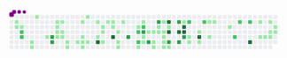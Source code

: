 <svg viewBox="-16 -32 880 192" width="880" height="192" xmlns="http://www.w3.org/2000/svg"><style>@keyframes c0{.67%{fill:var(--c1)}.69%,to{fill:var(--ce)}}@keyframes c1{.89%{fill:var(--c1)}.91%,to{fill:var(--ce)}}@keyframes c2{1.12%{fill:var(--c1)}1.14%,to{fill:var(--ce)}}@keyframes c3{69.97%{fill:var(--c2)}69.99%,to{fill:var(--ce)}}@keyframes c4{70.19%{fill:var(--c2)}70.21%,to{fill:var(--ce)}}@keyframes c5{45.14%{fill:var(--c1)}45.16%,to{fill:var(--ce)}}@keyframes c6{45.36%{fill:var(--c1)}45.38%,to{fill:var(--ce)}}@keyframes c7{2.25%{fill:var(--c1)}2.27%,to{fill:var(--ce)}}@keyframes c8{44.23%{fill:var(--c1)}44.25%,to{fill:var(--ce)}}@keyframes c9{71.55%{fill:var(--c3)}71.57%,to{fill:var(--ce)}}@keyframes ca{71.77%{fill:var(--c3)}71.79%,to{fill:var(--ce)}}@keyframes cb{3.38%{fill:var(--c1)}3.4%,to{fill:var(--ce)}}@keyframes cc{4.05%{fill:var(--c1)}4.07%,to{fill:var(--ce)}}@keyframes cd{4.28%{fill:var(--c1)}4.3%,to{fill:var(--ce)}}@keyframes ce{4.96%{fill:var(--c1)}4.98%,to{fill:var(--ce)}}@keyframes cf{3.6%{fill:var(--c1)}3.62%,to{fill:var(--ce)}}@keyframes cg{4.5%{fill:var(--c1)}4.52%,to{fill:var(--ce)}}@keyframes ch{4.73%{fill:var(--c1)}4.75%,to{fill:var(--ce)}}@keyframes ci{5.63%{fill:var(--c1)}5.65%,to{fill:var(--ce)}}@keyframes cj{5.86%{fill:var(--c1)}5.88%,to{fill:var(--ce)}}@keyframes ck{7.89%{fill:var(--c1)}7.91%,to{fill:var(--ce)}}@keyframes cl{12.18%{fill:var(--c1)}12.2%,to{fill:var(--ce)}}@keyframes cm{7.44%{fill:var(--c1)}7.46%,to{fill:var(--ce)}}@keyframes cn{6.76%{fill:var(--c1)}6.78%,to{fill:var(--ce)}}@keyframes co{6.54%{fill:var(--c1)}6.56%,to{fill:var(--ce)}}@keyframes cp{11.73%{fill:var(--c1)}11.75%,to{fill:var(--ce)}}@keyframes cq{6.99%{fill:var(--c1)}7.01%,to{fill:var(--ce)}}@keyframes cr{11.05%{fill:var(--c1)}11.07%,to{fill:var(--ce)}}@keyframes cs{9.02%{fill:var(--c1)}9.04%,to{fill:var(--ce)}}@keyframes ct{94.57%{fill:var(--c4)}94.59%,to{fill:var(--ce)}}@keyframes cu{9.7%{fill:var(--c1)}9.72%,to{fill:var(--ce)}}@keyframes cv{9.47%{fill:var(--c1)}9.49%,to{fill:var(--ce)}}@keyframes cw{41.07%{fill:var(--c1)}41.09%,to{fill:var(--ce)}}@keyframes cx{10.6%{fill:var(--c1)}10.62%,to{fill:var(--ce)}}@keyframes cy{10.37%{fill:var(--c1)}10.39%,to{fill:var(--ce)}}@keyframes cz{10.15%{fill:var(--c1)}10.17%,to{fill:var(--ce)}}@keyframes c10{93.67%{fill:var(--c4)}93.69%,to{fill:var(--ce)}}@keyframes c11{14.66%{fill:var(--c1)}14.68%,to{fill:var(--ce)}}@keyframes c12{15.11%{fill:var(--c1)}15.13%,to{fill:var(--ce)}}@keyframes c13{15.34%{fill:var(--c1)}15.36%,to{fill:var(--ce)}}@keyframes c14{13.99%{fill:var(--c1)}14.01%,to{fill:var(--ce)}}@keyframes c15{75.84%{fill:var(--c3)}75.86%,to{fill:var(--ce)}}@keyframes c16{38.82%{fill:var(--c1)}38.84%,to{fill:var(--ce)}}@keyframes c17{63.42%{fill:var(--c2)}63.44%,to{fill:var(--ce)}}@keyframes c18{62.97%{fill:var(--c2)}62.99%,to{fill:var(--ce)}}@keyframes c19{16.24%{fill:var(--c1)}16.26%,to{fill:var(--ce)}}@keyframes c1a{38.36%{fill:var(--c1)}38.38%,to{fill:var(--ce)}}@keyframes c1b{63.87%{fill:var(--c2)}63.89%,to{fill:var(--ce)}}@keyframes c1c{76.74%{fill:var(--c3)}76.76%,to{fill:var(--ce)}}@keyframes c1d{16.92%{fill:var(--c1)}16.94%,to{fill:var(--ce)}}@keyframes c1e{16.69%{fill:var(--c1)}16.71%,to{fill:var(--ce)}}@keyframes c1f{17.37%{fill:var(--c1)}17.39%,to{fill:var(--ce)}}@keyframes c1g{77.42%{fill:var(--c3)}77.44%,to{fill:var(--ce)}}@keyframes c1h{17.6%{fill:var(--c1)}17.62%,to{fill:var(--ce)}}@keyframes c1i{35.66%{fill:var(--c1)}35.68%,to{fill:var(--ce)}}@keyframes c1j{35.43%{fill:var(--c1)}35.45%,to{fill:var(--ce)}}@keyframes c1k{81.93%{fill:var(--c3)}81.95%,to{fill:var(--ce)}}@keyframes c1l{36.56%{fill:var(--c1)}36.58%,to{fill:var(--ce)}}@keyframes c1m{17.82%{fill:var(--c1)}17.84%,to{fill:var(--ce)}}@keyframes c1n{37.01%{fill:var(--c1)}37.03%,to{fill:var(--ce)}}@keyframes c1o{18.05%{fill:var(--c1)}18.07%,to{fill:var(--ce)}}@keyframes c1p{19.63%{fill:var(--c1)}19.65%,to{fill:var(--ce)}}@keyframes c1q{19.85%{fill:var(--c1)}19.87%,to{fill:var(--ce)}}@keyframes c1r{20.08%{fill:var(--c1)}20.1%,to{fill:var(--ce)}}@keyframes c1s{82.38%{fill:var(--c4)}82.4%,to{fill:var(--ce)}}@keyframes c1t{18.5%{fill:var(--c1)}18.52%,to{fill:var(--ce)}}@keyframes c1u{82.83%{fill:var(--c4)}82.85%,to{fill:var(--ce)}}@keyframes c1v{78.32%{fill:var(--c3)}78.34%,to{fill:var(--ce)}}@keyframes c1w{20.31%{fill:var(--c1)}20.33%,to{fill:var(--ce)}}@keyframes c1x{80.58%{fill:var(--c3)}80.6%,to{fill:var(--ce)}}@keyframes c1y{83.29%{fill:var(--c4)}83.31%,to{fill:var(--ce)}}@keyframes c1z{78.77%{fill:var(--c3)}78.79%,to{fill:var(--ce)}}@keyframes c20{53.71%{fill:var(--c1)}53.73%,to{fill:var(--ce)}}@keyframes c21{83.74%{fill:var(--c4)}83.76%,to{fill:var(--ce)}}@keyframes c22{83.51%{fill:var(--c4)}83.53%,to{fill:var(--ce)}}@keyframes c23{79.22%{fill:var(--c3)}79.24%,to{fill:var(--ce)}}@keyframes c24{53.94%{fill:var(--c2)}53.96%,to{fill:var(--ce)}}@keyframes c25{21.66%{fill:var(--c1)}21.68%,to{fill:var(--ce)}}@keyframes c26{21.43%{fill:var(--c1)}21.45%,to{fill:var(--ce)}}@keyframes c27{22.34%{fill:var(--c1)}22.36%,to{fill:var(--ce)}}@keyframes c28{84.87%{fill:var(--c4)}84.89%,to{fill:var(--ce)}}@keyframes c29{23.69%{fill:var(--c1)}23.71%,to{fill:var(--ce)}}@keyframes c2a{54.62%{fill:var(--c2)}54.64%,to{fill:var(--ce)}}@keyframes c2b{25.5%{fill:var(--c1)}25.52%,to{fill:var(--ce)}}@keyframes c2c{23.01%{fill:var(--c1)}23.03%,to{fill:var(--ce)}}@keyframes c2d{25.72%{fill:var(--c1)}25.74%,to{fill:var(--ce)}}@keyframes c2e{26.63%{fill:var(--c1)}26.65%,to{fill:var(--ce)}}@keyframes c2f{58%{fill:var(--c2)}58.02%,to{fill:var(--ce)}}@keyframes c2g{56.2%{fill:var(--c2)}56.22%,to{fill:var(--ce)}}@keyframes c2h{56.65%{fill:var(--c2)}56.67%,to{fill:var(--ce)}}@keyframes c2i{87.35%{fill:var(--c4)}87.37%,to{fill:var(--ce)}}@keyframes c2j{28.21%{fill:var(--c1)}28.23%,to{fill:var(--ce)}}@keyframes c2k{30.24%{fill:var(--c1)}30.26%,to{fill:var(--ce)}}@keyframes c2l{30.01%{fill:var(--c1)}30.03%,to{fill:var(--ce)}}@keyframes c2m{28.66%{fill:var(--c1)}28.68%,to{fill:var(--ce)}}@keyframes c2n{29.56%{fill:var(--c1)}29.58%,to{fill:var(--ce)}}@keyframes c2o{29.79%{fill:var(--c1)}29.81%,to{fill:var(--ce)}}@keyframes c2p{29.11%{fill:var(--c1)}29.13%,to{fill:var(--ce)}}@keyframes c2q{29.34%{fill:var(--c1)}29.36%,to{fill:var(--ce)}}@keyframes u0{.67%{transform:scale(0,1)}.69%,.89%{transform:scale(.01,1)}.91%,1.12%{transform:scale(.03,1)}1.14%,2.25%{transform:scale(.04,1)}2.27%,3.38%{transform:scale(.06,1)}3.4%,3.6%{transform:scale(.07,1)}3.62%,4.05%{transform:scale(.09,1)}4.07%,4.28%{transform:scale(.1,1)}4.3%,4.5%{transform:scale(.11,1)}4.52%,4.73%{transform:scale(.13,1)}4.75%,4.96%{transform:scale(.14,1)}4.98%,5.63%{transform:scale(.16,1)}5.65%,5.86%{transform:scale(.17,1)}5.88%,6.54%{transform:scale(.19,1)}6.56%,6.76%{transform:scale(.2,1)}6.78%,6.99%{transform:scale(.21,1)}7.01%,7.44%{transform:scale(.23,1)}7.46%,7.89%{transform:scale(.24,1)}7.91%,9.02%{transform:scale(.26,1)}9.04%,9.47%{transform:scale(.27,1)}9.49%,9.7%{transform:scale(.29,1)}10.15%,9.72%{transform:scale(.3,1)}10.17%,10.37%{transform:scale(.31,1)}10.39%,10.6%{transform:scale(.33,1)}10.62%,11.05%{transform:scale(.34,1)}11.07%,11.73%{transform:scale(.36,1)}11.75%,12.18%{transform:scale(.37,1)}12.2%,13.99%{transform:scale(.39,1)}14.01%,14.66%{transform:scale(.4,1)}14.68%,15.11%{transform:scale(.41,1)}15.13%,15.34%{transform:scale(.43,1)}15.36%,16.24%{transform:scale(.44,1)}16.26%,16.69%{transform:scale(.46,1)}16.71%,16.92%{transform:scale(.47,1)}16.94%,17.37%{transform:scale(.49,1)}17.39%,17.6%{transform:scale(.5,1)}17.62%,17.82%{transform:scale(.51,1)}17.84%,18.05%{transform:scale(.53,1)}18.07%,18.5%{transform:scale(.54,1)}18.52%,19.63%{transform:scale(.56,1)}19.65%,19.85%{transform:scale(.57,1)}19.87%,20.08%{transform:scale(.59,1)}20.1%,20.31%{transform:scale(.6,1)}20.33%,21.43%{transform:scale(.61,1)}21.45%,21.66%{transform:scale(.63,1)}21.68%,22.34%{transform:scale(.64,1)}22.36%,23.01%{transform:scale(.66,1)}23.03%,23.69%{transform:scale(.67,1)}23.71%,25.5%{transform:scale(.69,1)}25.52%,25.72%{transform:scale(.7,1)}25.74%,26.63%{transform:scale(.71,1)}26.65%,28.21%{transform:scale(.73,1)}28.23%,28.66%{transform:scale(.74,1)}28.68%,29.11%{transform:scale(.76,1)}29.13%,29.34%{transform:scale(.77,1)}29.36%,29.56%{transform:scale(.79,1)}29.58%,29.79%{transform:scale(.8,1)}29.81%,30.01%{transform:scale(.81,1)}30.03%,30.24%{transform:scale(.83,1)}30.26%,35.43%{transform:scale(.84,1)}35.45%,35.66%{transform:scale(.86,1)}35.68%,36.56%{transform:scale(.87,1)}36.58%,37.01%{transform:scale(.89,1)}37.03%,38.36%{transform:scale(.9,1)}38.38%,38.82%{transform:scale(.91,1)}38.84%,41.07%{transform:scale(.93,1)}41.09%,44.23%{transform:scale(.94,1)}44.25%,45.14%{transform:scale(.96,1)}45.16%,45.36%{transform:scale(.97,1)}45.38%,53.71%{transform:scale(.99,1)}53.73%,to{transform:scale(1,1)}}@keyframes u1{53.94%{transform:scale(0,1)}53.96%,54.62%{transform:scale(.1,1)}54.64%,56.2%{transform:scale(.2,1)}56.22%,56.65%{transform:scale(.3,1)}56.67%,58%{transform:scale(.4,1)}58.02%,62.97%{transform:scale(.5,1)}62.99%,63.42%{transform:scale(.6,1)}63.44%,63.87%{transform:scale(.7,1)}63.89%,69.97%{transform:scale(.8,1)}69.99%,70.19%{transform:scale(.9,1)}70.21%,to{transform:scale(1,1)}}@keyframes u2{71.55%{transform:scale(0,1)}71.57%,71.77%{transform:scale(.1,1)}71.79%,75.84%{transform:scale(.2,1)}75.86%,76.74%{transform:scale(.3,1)}76.76%,77.42%{transform:scale(.4,1)}77.44%,78.32%{transform:scale(.5,1)}78.34%,78.77%{transform:scale(.6,1)}78.79%,79.22%{transform:scale(.7,1)}79.24%,80.58%{transform:scale(.8,1)}80.6%,81.93%{transform:scale(.9,1)}81.95%,to{transform:scale(1,1)}}@keyframes u3{82.38%{transform:scale(0,1)}82.4%,82.83%{transform:scale(.11,1)}82.85%,83.29%{transform:scale(.22,1)}83.31%,83.51%{transform:scale(.33,1)}83.53%,83.74%{transform:scale(.44,1)}83.76%,84.87%{transform:scale(.56,1)}84.89%,87.35%{transform:scale(.67,1)}87.37%,93.67%{transform:scale(.78,1)}93.69%,94.57%{transform:scale(.89,1)}94.59%,to{transform:scale(1,1)}}@keyframes s0{0%,99.77%{transform:translate(0,-16px)}.23%{transform:translate(0,0)}.45%{transform:translate(16px,0)}.9%{transform:translate(16px,32px)}1.81%{transform:translate(80px,32px)}2.26%{transform:translate(80px,0)}3.16%,97.52%{transform:translate(144px,0)}3.39%{transform:translate(144px,16px)}3.61%{transform:translate(160px,16px)}3.84%{transform:translate(160px,32px)}4.06%{transform:translate(144px,32px)}4.29%,96.84%{transform:translate(144px,48px)}4.51%{transform:translate(160px,48px)}4.74%{transform:translate(160px,64px)}4.97%{transform:translate(144px,64px)}5.19%{transform:translate(144px,80px)}5.64%{transform:translate(176px,80px)}5.87%{transform:translate(176px,96px)}6.55%{transform:translate(224px,96px)}6.77%{transform:translate(224px,80px)}7%{transform:translate(240px,80px)}7.22%{transform:translate(240px,64px)}7.67%,95.71%{transform:translate(208px,64px)}7.9%,95.49%{transform:translate(208px,80px)}73.59%,8.58%{transform:translate(256px,80px)}73.81%,8.8%{transform:translate(256px,64px)}9.26%{transform:translate(288px,64px)}40.41%,9.71%{transform:translate(288px,32px)}10.16%{transform:translate(320px,32px)}10.38%{transform:translate(320px,16px)}11.06%{transform:translate(272px,16px)}11.29%{transform:translate(272px,0)}11.96%{transform:translate(224px,0)}12.19%{transform:translate(224px,16px)}14%{transform:translate(352px,16px)}14.22%{transform:translate(352px,32px)}14.45%{transform:translate(336px,32px)}15.35%{transform:translate(336px,96px)}16.48%,62.53%{transform:translate(416px,96px)}16.93%,76.52%{transform:translate(416px,64px)}17.16%{transform:translate(432px,64px)}17.38%,76.98%{transform:translate(432px,48px)}18.06%{transform:translate(480px,48px)}18.28%,36.79%{transform:translate(480px,32px)}18.74%{transform:translate(512px,32px)}19.19%{transform:translate(512px,64px)}19.64%{transform:translate(480px,64px)}20.09%{transform:translate(480px,96px)}21.22%{transform:translate(560px,96px)}21.67%,79.46%{transform:translate(560px,64px)}21.9%{transform:translate(576px,64px)}22.12%,24.38%{transform:translate(576px,48px)}22.8%,25.06%{transform:translate(624px,48px)}23.02%{transform:translate(624px,64px)}23.25%,59.37%{transform:translate(608px,64px)}23.48%,59.59%{transform:translate(608px,80px)}23.93%{transform:translate(576px,80px)}25.51%{transform:translate(624px,16px)}26.41%{transform:translate(688px,16px)}26.64%{transform:translate(688px,32px)}27.99%{transform:translate(784px,32px)}28.22%{transform:translate(784px,16px)}28.89%{transform:translate(832px,16px)}29.35%{transform:translate(832px,48px)}29.57%{transform:translate(816px,48px)}29.8%{transform:translate(816px,64px)}31.15%{transform:translate(720px,64px)}31.38%{transform:translate(720px,80px)}33.86%,60.5%,79.01%{transform:translate(544px,80px)}34.09%,60.72%{transform:translate(544px,96px)}35.44%{transform:translate(448px,96px)}35.67%{transform:translate(448px,80px)}35.89%{transform:translate(464px,80px)}36.57%{transform:translate(464px,32px)}37.25%{transform:translate(480px,0)}38.15%{transform:translate(416px,0)}38.37%,64.11%{transform:translate(416px,16px)}38.6%{transform:translate(400px,16px)}38.83%,63.66%{transform:translate(400px,32px)}41.31%{transform:translate(288px,96px)}43.79%{transform:translate(112px,96px)}44.24%{transform:translate(112px,64px)}44.92%{transform:translate(64px,64px)}45.37%{transform:translate(64px,96px)}45.6%{transform:translate(80px,96px)}46.73%{transform:translate(80px,16px)}51.69%{transform:translate(432px,16px)}51.92%{transform:translate(432px,0)}53.5%{transform:translate(544px,0)}53.72%{transform:translate(544px,16px)}56.66%{transform:translate(752px,16px)}56.88%{transform:translate(752px,32px)}57.56%{transform:translate(704px,32px)}58.01%{transform:translate(704px,64px)}62.75%{transform:translate(416px,80px)}62.98%{transform:translate(400px,80px)}63.88%{transform:translate(416px,32px)}69.53%{transform:translate(32px,16px)}70.2%{transform:translate(32px,64px)}71.56%{transform:translate(128px,64px)}71.78%{transform:translate(128px,80px)}74.49%{transform:translate(304px,64px)}74.72%{transform:translate(304px,48px)}75.62%{transform:translate(368px,48px)}75.85%{transform:translate(368px,64px)}76.75%{transform:translate(416px,48px)}77.43%{transform:translate(432px,80px)}79.23%{transform:translate(544px,64px)}80.14%{transform:translate(560px,16px)}80.59%{transform:translate(528px,16px)}80.81%{transform:translate(528px,0)}81.72%{transform:translate(464px,0)}81.94%{transform:translate(464px,16px)}82.39%{transform:translate(496px,16px)}82.84%{transform:translate(496px,48px)}83.52%{transform:translate(544px,48px)}83.75%{transform:translate(544px,32px)}84.42%{transform:translate(592px,32px)}84.88%{transform:translate(592px,64px)}87.13%{transform:translate(752px,64px)}87.36%{transform:translate(752px,80px)}87.58%{transform:translate(736px,80px)}87.81%{transform:translate(736px,64px)}94.36%{transform:translate(272px,64px)}94.58%{transform:translate(272px,80px)}96.16%{transform:translate(176px,64px)}96.39%{transform:translate(176px,48px)}98.19%{transform:translate(96px,0)}98.42%{transform:translate(96px,-16px)}}@keyframes s1{0%,99.77%{transform:translate(16px,-16px)}.23%{transform:translate(0,-16px)}.45%{transform:translate(0,0)}.68%{transform:translate(16px,0)}1.13%{transform:translate(16px,32px)}2.03%{transform:translate(80px,32px)}2.48%{transform:translate(80px,0)}3.39%,97.74%{transform:translate(144px,0)}3.61%{transform:translate(144px,16px)}3.84%{transform:translate(160px,16px)}4.06%{transform:translate(160px,32px)}4.29%{transform:translate(144px,32px)}4.51%,97.07%{transform:translate(144px,48px)}4.74%{transform:translate(160px,48px)}4.97%{transform:translate(160px,64px)}5.19%{transform:translate(144px,64px)}5.42%{transform:translate(144px,80px)}5.87%{transform:translate(176px,80px)}6.09%{transform:translate(176px,96px)}6.77%{transform:translate(224px,96px)}7%{transform:translate(224px,80px)}7.22%{transform:translate(240px,80px)}7.45%{transform:translate(240px,64px)}7.9%,95.94%{transform:translate(208px,64px)}8.13%,95.71%{transform:translate(208px,80px)}73.81%,8.8%{transform:translate(256px,80px)}74.04%,9.03%{transform:translate(256px,64px)}9.48%{transform:translate(288px,64px)}40.63%,9.93%{transform:translate(288px,32px)}10.38%{transform:translate(320px,32px)}10.61%{transform:translate(320px,16px)}11.29%{transform:translate(272px,16px)}11.51%{transform:translate(272px,0)}12.19%{transform:translate(224px,0)}12.42%{transform:translate(224px,16px)}14.22%{transform:translate(352px,16px)}14.45%{transform:translate(352px,32px)}14.67%{transform:translate(336px,32px)}15.58%{transform:translate(336px,96px)}16.7%,62.75%{transform:translate(416px,96px)}17.16%,76.75%{transform:translate(416px,64px)}17.38%{transform:translate(432px,64px)}17.61%,77.2%{transform:translate(432px,48px)}18.28%{transform:translate(480px,48px)}18.51%,37.02%{transform:translate(480px,32px)}18.96%{transform:translate(512px,32px)}19.41%{transform:translate(512px,64px)}19.86%{transform:translate(480px,64px)}20.32%{transform:translate(480px,96px)}21.44%{transform:translate(560px,96px)}21.9%,79.68%{transform:translate(560px,64px)}22.12%{transform:translate(576px,64px)}22.35%,24.6%{transform:translate(576px,48px)}23.02%,25.28%{transform:translate(624px,48px)}23.25%{transform:translate(624px,64px)}23.48%,59.59%{transform:translate(608px,64px)}23.7%,59.82%{transform:translate(608px,80px)}24.15%{transform:translate(576px,80px)}25.73%{transform:translate(624px,16px)}26.64%{transform:translate(688px,16px)}26.86%{transform:translate(688px,32px)}28.22%{transform:translate(784px,32px)}28.44%{transform:translate(784px,16px)}29.12%{transform:translate(832px,16px)}29.57%{transform:translate(832px,48px)}29.8%{transform:translate(816px,48px)}30.02%{transform:translate(816px,64px)}31.38%{transform:translate(720px,64px)}31.6%{transform:translate(720px,80px)}34.09%,60.72%,79.23%{transform:translate(544px,80px)}34.31%,60.95%{transform:translate(544px,96px)}35.67%{transform:translate(448px,96px)}35.89%{transform:translate(448px,80px)}36.12%{transform:translate(464px,80px)}36.79%{transform:translate(464px,32px)}37.47%{transform:translate(480px,0)}38.37%{transform:translate(416px,0)}38.6%,64.33%{transform:translate(416px,16px)}38.83%{transform:translate(400px,16px)}39.05%,63.88%{transform:translate(400px,32px)}41.53%{transform:translate(288px,96px)}44.02%{transform:translate(112px,96px)}44.47%{transform:translate(112px,64px)}45.15%{transform:translate(64px,64px)}45.6%{transform:translate(64px,96px)}45.82%{transform:translate(80px,96px)}46.95%{transform:translate(80px,16px)}51.92%{transform:translate(432px,16px)}52.14%{transform:translate(432px,0)}53.72%{transform:translate(544px,0)}53.95%{transform:translate(544px,16px)}56.88%{transform:translate(752px,16px)}57.11%{transform:translate(752px,32px)}57.79%{transform:translate(704px,32px)}58.24%{transform:translate(704px,64px)}62.98%{transform:translate(416px,80px)}63.21%{transform:translate(400px,80px)}64.11%{transform:translate(416px,32px)}69.75%{transform:translate(32px,16px)}70.43%{transform:translate(32px,64px)}71.78%{transform:translate(128px,64px)}72.01%{transform:translate(128px,80px)}74.72%{transform:translate(304px,64px)}74.94%{transform:translate(304px,48px)}75.85%{transform:translate(368px,48px)}76.07%{transform:translate(368px,64px)}76.98%{transform:translate(416px,48px)}77.65%{transform:translate(432px,80px)}79.46%{transform:translate(544px,64px)}80.36%{transform:translate(560px,16px)}80.81%{transform:translate(528px,16px)}81.04%{transform:translate(528px,0)}81.94%{transform:translate(464px,0)}82.17%{transform:translate(464px,16px)}82.62%{transform:translate(496px,16px)}83.07%{transform:translate(496px,48px)}83.75%{transform:translate(544px,48px)}83.97%{transform:translate(544px,32px)}84.65%{transform:translate(592px,32px)}85.1%{transform:translate(592px,64px)}87.36%{transform:translate(752px,64px)}87.58%{transform:translate(752px,80px)}87.81%{transform:translate(736px,80px)}88.04%{transform:translate(736px,64px)}94.58%{transform:translate(272px,64px)}94.81%{transform:translate(272px,80px)}96.39%{transform:translate(176px,64px)}96.61%{transform:translate(176px,48px)}98.42%{transform:translate(96px,0)}98.65%{transform:translate(96px,-16px)}}@keyframes s2{0%,99.77%{transform:translate(32px,-16px)}.45%{transform:translate(0,-16px)}.68%{transform:translate(0,0)}.9%{transform:translate(16px,0)}1.35%{transform:translate(16px,32px)}2.26%{transform:translate(80px,32px)}2.71%{transform:translate(80px,0)}3.61%,97.97%{transform:translate(144px,0)}3.84%{transform:translate(144px,16px)}4.06%{transform:translate(160px,16px)}4.29%{transform:translate(160px,32px)}4.51%{transform:translate(144px,32px)}4.74%,97.29%{transform:translate(144px,48px)}4.97%{transform:translate(160px,48px)}5.19%{transform:translate(160px,64px)}5.42%{transform:translate(144px,64px)}5.64%{transform:translate(144px,80px)}6.09%{transform:translate(176px,80px)}6.32%{transform:translate(176px,96px)}7%{transform:translate(224px,96px)}7.22%{transform:translate(224px,80px)}7.45%{transform:translate(240px,80px)}7.67%{transform:translate(240px,64px)}8.13%,96.16%{transform:translate(208px,64px)}8.35%,95.94%{transform:translate(208px,80px)}74.04%,9.03%{transform:translate(256px,80px)}74.27%,9.26%{transform:translate(256px,64px)}9.71%{transform:translate(288px,64px)}10.16%,40.86%{transform:translate(288px,32px)}10.61%{transform:translate(320px,32px)}10.84%{transform:translate(320px,16px)}11.51%{transform:translate(272px,16px)}11.74%{transform:translate(272px,0)}12.42%{transform:translate(224px,0)}12.64%{transform:translate(224px,16px)}14.45%{transform:translate(352px,16px)}14.67%{transform:translate(352px,32px)}14.9%{transform:translate(336px,32px)}15.8%{transform:translate(336px,96px)}16.93%,62.98%{transform:translate(416px,96px)}17.38%,76.98%{transform:translate(416px,64px)}17.61%{transform:translate(432px,64px)}17.83%,77.43%{transform:translate(432px,48px)}18.51%{transform:translate(480px,48px)}18.74%,37.25%{transform:translate(480px,32px)}19.19%{transform:translate(512px,32px)}19.64%{transform:translate(512px,64px)}20.09%{transform:translate(480px,64px)}20.54%{transform:translate(480px,96px)}21.67%{transform:translate(560px,96px)}22.12%,79.91%{transform:translate(560px,64px)}22.35%{transform:translate(576px,64px)}22.57%,24.83%{transform:translate(576px,48px)}23.25%,25.51%{transform:translate(624px,48px)}23.48%{transform:translate(624px,64px)}23.7%,59.82%{transform:translate(608px,64px)}23.93%,60.05%{transform:translate(608px,80px)}24.38%{transform:translate(576px,80px)}25.96%{transform:translate(624px,16px)}26.86%{transform:translate(688px,16px)}27.09%{transform:translate(688px,32px)}28.44%{transform:translate(784px,32px)}28.67%{transform:translate(784px,16px)}29.35%{transform:translate(832px,16px)}29.8%{transform:translate(832px,48px)}30.02%{transform:translate(816px,48px)}30.25%{transform:translate(816px,64px)}31.6%{transform:translate(720px,64px)}31.83%{transform:translate(720px,80px)}34.31%,60.95%,79.46%{transform:translate(544px,80px)}34.54%,61.17%{transform:translate(544px,96px)}35.89%{transform:translate(448px,96px)}36.12%{transform:translate(448px,80px)}36.34%{transform:translate(464px,80px)}37.02%{transform:translate(464px,32px)}37.7%{transform:translate(480px,0)}38.6%{transform:translate(416px,0)}38.83%,64.56%{transform:translate(416px,16px)}39.05%{transform:translate(400px,16px)}39.28%,64.11%{transform:translate(400px,32px)}41.76%{transform:translate(288px,96px)}44.24%{transform:translate(112px,96px)}44.7%{transform:translate(112px,64px)}45.37%{transform:translate(64px,64px)}45.82%{transform:translate(64px,96px)}46.05%{transform:translate(80px,96px)}47.18%{transform:translate(80px,16px)}52.14%{transform:translate(432px,16px)}52.37%{transform:translate(432px,0)}53.95%{transform:translate(544px,0)}54.18%{transform:translate(544px,16px)}57.11%{transform:translate(752px,16px)}57.34%{transform:translate(752px,32px)}58.01%{transform:translate(704px,32px)}58.47%{transform:translate(704px,64px)}63.21%{transform:translate(416px,80px)}63.43%{transform:translate(400px,80px)}64.33%{transform:translate(416px,32px)}69.98%{transform:translate(32px,16px)}70.65%{transform:translate(32px,64px)}72.01%{transform:translate(128px,64px)}72.23%{transform:translate(128px,80px)}74.94%{transform:translate(304px,64px)}75.17%{transform:translate(304px,48px)}76.07%{transform:translate(368px,48px)}76.3%{transform:translate(368px,64px)}77.2%{transform:translate(416px,48px)}77.88%{transform:translate(432px,80px)}79.68%{transform:translate(544px,64px)}80.59%{transform:translate(560px,16px)}81.04%{transform:translate(528px,16px)}81.26%{transform:translate(528px,0)}82.17%{transform:translate(464px,0)}82.39%{transform:translate(464px,16px)}82.84%{transform:translate(496px,16px)}83.3%{transform:translate(496px,48px)}83.97%{transform:translate(544px,48px)}84.2%{transform:translate(544px,32px)}84.88%{transform:translate(592px,32px)}85.33%{transform:translate(592px,64px)}87.58%{transform:translate(752px,64px)}87.81%{transform:translate(752px,80px)}88.04%{transform:translate(736px,80px)}88.26%{transform:translate(736px,64px)}94.81%{transform:translate(272px,64px)}95.03%{transform:translate(272px,80px)}96.61%{transform:translate(176px,64px)}96.84%{transform:translate(176px,48px)}98.65%{transform:translate(96px,0)}98.87%{transform:translate(96px,-16px)}}@keyframes s3{0%,99.77%{transform:translate(48px,-16px)}.68%{transform:translate(0,-16px)}.9%{transform:translate(0,0)}1.13%{transform:translate(16px,0)}1.58%{transform:translate(16px,32px)}2.48%{transform:translate(80px,32px)}2.93%{transform:translate(80px,0)}3.84%,98.19%{transform:translate(144px,0)}4.06%{transform:translate(144px,16px)}4.29%{transform:translate(160px,16px)}4.51%{transform:translate(160px,32px)}4.74%{transform:translate(144px,32px)}4.97%,97.52%{transform:translate(144px,48px)}5.19%{transform:translate(160px,48px)}5.42%{transform:translate(160px,64px)}5.64%{transform:translate(144px,64px)}5.87%{transform:translate(144px,80px)}6.32%{transform:translate(176px,80px)}6.55%{transform:translate(176px,96px)}7.22%{transform:translate(224px,96px)}7.45%{transform:translate(224px,80px)}7.67%{transform:translate(240px,80px)}7.9%{transform:translate(240px,64px)}8.35%,96.39%{transform:translate(208px,64px)}8.58%,96.16%{transform:translate(208px,80px)}74.27%,9.26%{transform:translate(256px,80px)}74.49%,9.48%{transform:translate(256px,64px)}9.93%{transform:translate(288px,64px)}10.38%,41.08%{transform:translate(288px,32px)}10.84%{transform:translate(320px,32px)}11.06%{transform:translate(320px,16px)}11.74%{transform:translate(272px,16px)}11.96%{transform:translate(272px,0)}12.64%{transform:translate(224px,0)}12.87%{transform:translate(224px,16px)}14.67%{transform:translate(352px,16px)}14.9%{transform:translate(352px,32px)}15.12%{transform:translate(336px,32px)}16.03%{transform:translate(336px,96px)}17.16%,63.21%{transform:translate(416px,96px)}17.61%,77.2%{transform:translate(416px,64px)}17.83%{transform:translate(432px,64px)}18.06%,77.65%{transform:translate(432px,48px)}18.74%{transform:translate(480px,48px)}18.96%,37.47%{transform:translate(480px,32px)}19.41%{transform:translate(512px,32px)}19.86%{transform:translate(512px,64px)}20.32%{transform:translate(480px,64px)}20.77%{transform:translate(480px,96px)}21.9%{transform:translate(560px,96px)}22.35%,80.14%{transform:translate(560px,64px)}22.57%{transform:translate(576px,64px)}22.8%,25.06%{transform:translate(576px,48px)}23.48%,25.73%{transform:translate(624px,48px)}23.7%{transform:translate(624px,64px)}23.93%,60.05%{transform:translate(608px,64px)}24.15%,60.27%{transform:translate(608px,80px)}24.6%{transform:translate(576px,80px)}26.19%{transform:translate(624px,16px)}27.09%{transform:translate(688px,16px)}27.31%{transform:translate(688px,32px)}28.67%{transform:translate(784px,32px)}28.89%{transform:translate(784px,16px)}29.57%{transform:translate(832px,16px)}30.02%{transform:translate(832px,48px)}30.25%{transform:translate(816px,48px)}30.47%{transform:translate(816px,64px)}31.83%{transform:translate(720px,64px)}32.05%{transform:translate(720px,80px)}34.54%,61.17%,79.68%{transform:translate(544px,80px)}34.76%,61.4%{transform:translate(544px,96px)}36.12%{transform:translate(448px,96px)}36.34%{transform:translate(448px,80px)}36.57%{transform:translate(464px,80px)}37.25%{transform:translate(464px,32px)}37.92%{transform:translate(480px,0)}38.83%{transform:translate(416px,0)}39.05%,64.79%{transform:translate(416px,16px)}39.28%{transform:translate(400px,16px)}39.5%,64.33%{transform:translate(400px,32px)}41.99%{transform:translate(288px,96px)}44.47%{transform:translate(112px,96px)}44.92%{transform:translate(112px,64px)}45.6%{transform:translate(64px,64px)}46.05%{transform:translate(64px,96px)}46.28%{transform:translate(80px,96px)}47.4%{transform:translate(80px,16px)}52.37%{transform:translate(432px,16px)}52.6%{transform:translate(432px,0)}54.18%{transform:translate(544px,0)}54.4%{transform:translate(544px,16px)}57.34%{transform:translate(752px,16px)}57.56%{transform:translate(752px,32px)}58.24%{transform:translate(704px,32px)}58.69%{transform:translate(704px,64px)}63.43%{transform:translate(416px,80px)}63.66%{transform:translate(400px,80px)}64.56%{transform:translate(416px,32px)}70.2%{transform:translate(32px,16px)}70.88%{transform:translate(32px,64px)}72.23%{transform:translate(128px,64px)}72.46%{transform:translate(128px,80px)}75.17%{transform:translate(304px,64px)}75.4%{transform:translate(304px,48px)}76.3%{transform:translate(368px,48px)}76.52%{transform:translate(368px,64px)}77.43%{transform:translate(416px,48px)}78.1%{transform:translate(432px,80px)}79.91%{transform:translate(544px,64px)}80.81%{transform:translate(560px,16px)}81.26%{transform:translate(528px,16px)}81.49%{transform:translate(528px,0)}82.39%{transform:translate(464px,0)}82.62%{transform:translate(464px,16px)}83.07%{transform:translate(496px,16px)}83.52%{transform:translate(496px,48px)}84.2%{transform:translate(544px,48px)}84.42%{transform:translate(544px,32px)}85.1%{transform:translate(592px,32px)}85.55%{transform:translate(592px,64px)}87.81%{transform:translate(752px,64px)}88.04%{transform:translate(752px,80px)}88.26%{transform:translate(736px,80px)}88.49%{transform:translate(736px,64px)}95.03%{transform:translate(272px,64px)}95.26%{transform:translate(272px,80px)}96.84%{transform:translate(176px,64px)}97.07%{transform:translate(176px,48px)}98.87%{transform:translate(96px,0)}99.1%{transform:translate(96px,-16px)}}:root{--cb:#1b1f230a;--cs:purple;--ce:#ebedf0;--c0:#ebedf0;--c1:#9be9a8;--c2:#40c463;--c3:#30a14e;--c4:#216e39}@media (prefers-color-scheme:dark){:root{--cb:#1b1f230a;--cs:purple;--ce:#161b22;--c1:#01311f;--c2:#034525;--c3:#0f6d31;--c4:#00c647}}.c{shape-rendering:geometricPrecision;rx:2;ry:2;fill:var(--ce);stroke-width:1px;stroke:var(--cb);animation:none 44300ms linear infinite}.c.c0,.c.c1,.c.c2{fill:var(--c1);animation-name:c0}.c.c1,.c.c2{animation-name:c1}.c.c2{animation-name:c2}.c.c3,.c.c4{fill:var(--c2);animation-name:c3}.c.c4{animation-name:c4}.c.c5{fill:var(--c1);animation-name:c5}.c.c6,.c.c7,.c.c8{fill:var(--c1);animation-name:c6}.c.c7,.c.c8{animation-name:c7}.c.c8{animation-name:c8}.c.c9,.c.ca{fill:var(--c3);animation-name:c9}.c.ca{animation-name:ca}.c.cb,.c.cc,.c.cd{fill:var(--c1);animation-name:cb}.c.cc,.c.cd{animation-name:cc}.c.cd{animation-name:cd}.c.ce,.c.cf,.c.cg{fill:var(--c1);animation-name:ce}.c.cf,.c.cg{animation-name:cf}.c.cg{animation-name:cg}.c.ch,.c.ci,.c.cj{fill:var(--c1);animation-name:ch}.c.ci,.c.cj{animation-name:ci}.c.cj{animation-name:cj}.c.ck,.c.cl,.c.cm{fill:var(--c1);animation-name:ck}.c.cl,.c.cm{animation-name:cl}.c.cm{animation-name:cm}.c.cn,.c.co,.c.cp{fill:var(--c1);animation-name:cn}.c.co,.c.cp{animation-name:co}.c.cp{animation-name:cp}.c.cq,.c.cr,.c.cs{fill:var(--c1);animation-name:cq}.c.cr,.c.cs{animation-name:cr}.c.cs{animation-name:cs}.c.ct{fill:var(--c4);animation-name:ct}.c.cu,.c.cv,.c.cw{fill:var(--c1);animation-name:cu}.c.cv,.c.cw{animation-name:cv}.c.cw{animation-name:cw}.c.cx,.c.cy,.c.cz{fill:var(--c1);animation-name:cx}.c.cy,.c.cz{animation-name:cy}.c.cz{animation-name:cz}.c.c10{fill:var(--c4);animation-name:c10}.c.c11{fill:var(--c1);animation-name:c11}.c.c12,.c.c13,.c.c14{fill:var(--c1);animation-name:c12}.c.c13,.c.c14{animation-name:c13}.c.c14{animation-name:c14}.c.c15{fill:var(--c3);animation-name:c15}.c.c16{fill:var(--c1);animation-name:c16}.c.c17,.c.c18{fill:var(--c2);animation-name:c17}.c.c18{animation-name:c18}.c.c19,.c.c1a{fill:var(--c1);animation-name:c19}.c.c1a{animation-name:c1a}.c.c1b{fill:var(--c2);animation-name:c1b}.c.c1c{fill:var(--c3);animation-name:c1c}.c.c1d,.c.c1e,.c.c1f{fill:var(--c1);animation-name:c1d}.c.c1e,.c.c1f{animation-name:c1e}.c.c1f{animation-name:c1f}.c.c1g{fill:var(--c3);animation-name:c1g}.c.c1h,.c.c1i,.c.c1j{fill:var(--c1);animation-name:c1h}.c.c1i,.c.c1j{animation-name:c1i}.c.c1j{animation-name:c1j}.c.c1k{fill:var(--c3);animation-name:c1k}.c.c1l{fill:var(--c1);animation-name:c1l}.c.c1m,.c.c1n,.c.c1o{fill:var(--c1);animation-name:c1m}.c.c1n,.c.c1o{animation-name:c1n}.c.c1o{animation-name:c1o}.c.c1p,.c.c1q,.c.c1r{fill:var(--c1);animation-name:c1p}.c.c1q,.c.c1r{animation-name:c1q}.c.c1r{animation-name:c1r}.c.c1s{fill:var(--c4);animation-name:c1s}.c.c1t{fill:var(--c1);animation-name:c1t}.c.c1u{fill:var(--c4);animation-name:c1u}.c.c1v{fill:var(--c3);animation-name:c1v}.c.c1w{fill:var(--c1);animation-name:c1w}.c.c1x{fill:var(--c3);animation-name:c1x}.c.c1y{fill:var(--c4);animation-name:c1y}.c.c1z{fill:var(--c3);animation-name:c1z}.c.c20{fill:var(--c1);animation-name:c20}.c.c21,.c.c22{fill:var(--c4);animation-name:c21}.c.c22{animation-name:c22}.c.c23{fill:var(--c3);animation-name:c23}.c.c24{fill:var(--c2);animation-name:c24}.c.c25,.c.c26,.c.c27{fill:var(--c1);animation-name:c25}.c.c26,.c.c27{animation-name:c26}.c.c27{animation-name:c27}.c.c28{fill:var(--c4);animation-name:c28}.c.c29{fill:var(--c1);animation-name:c29}.c.c2a{fill:var(--c2);animation-name:c2a}.c.c2b{fill:var(--c1);animation-name:c2b}.c.c2c,.c.c2d,.c.c2e{fill:var(--c1);animation-name:c2c}.c.c2d,.c.c2e{animation-name:c2d}.c.c2e{animation-name:c2e}.c.c2f,.c.c2g,.c.c2h{fill:var(--c2);animation-name:c2f}.c.c2g,.c.c2h{animation-name:c2g}.c.c2h{animation-name:c2h}.c.c2i{fill:var(--c4);animation-name:c2i}.c.c2j,.c.c2k{fill:var(--c1);animation-name:c2j}.c.c2k{animation-name:c2k}.c.c2l,.c.c2m,.c.c2n{fill:var(--c1);animation-name:c2l}.c.c2m,.c.c2n{animation-name:c2m}.c.c2n{animation-name:c2n}.c.c2o,.c.c2p,.c.c2q{fill:var(--c1);animation-name:c2o}.c.c2p,.c.c2q{animation-name:c2p}.c.c2q{animation-name:c2q}.s,.u{animation:none linear 44300ms infinite}.u,.u.u0{transform-origin:0 0}.u{transform:scale(0,1)}.u.u0{fill:var(--c1);animation-name:u0}.u.u1{fill:var(--c2);animation-name:u1;transform-origin:599.6px 0}.u.u2{fill:var(--c3);animation-name:u2;transform-origin:685.3px 0}.u.u3{fill:var(--c4);animation-name:u3;transform-origin:770.9px 0}.s{shape-rendering:geometricPrecision;fill:var(--cs)}.s.s0{transform:translate(0,-16px);animation-name:s0}.s.s1{transform:translate(16px,-16px);animation-name:s1}.s.s2{transform:translate(32px,-16px);animation-name:s2}.s.s3{transform:translate(48px,-16px);animation-name:s3}</style><rect class="c" x="2" y="2" width="12" height="12"/><rect class="c" x="2" y="18" width="12" height="12"/><rect class="c" x="2" y="34" width="12" height="12"/><rect class="c" x="2" y="50" width="12" height="12"/><rect class="c" x="2" y="66" width="12" height="12"/><rect class="c" x="2" y="82" width="12" height="12"/><rect class="c" x="2" y="98" width="12" height="12"/><rect class="c" x="18" y="2" width="12" height="12"/><rect class="c c0" x="18" y="18" width="12" height="12"/><rect class="c c1" x="18" y="34" width="12" height="12"/><rect class="c" x="18" y="50" width="12" height="12"/><rect class="c" x="18" y="66" width="12" height="12"/><rect class="c" x="18" y="82" width="12" height="12"/><rect class="c" x="18" y="98" width="12" height="12"/><rect class="c" x="34" y="2" width="12" height="12"/><rect class="c" x="34" y="18" width="12" height="12"/><rect class="c c2" x="34" y="34" width="12" height="12"/><rect class="c c3" x="34" y="50" width="12" height="12"/><rect class="c c4" x="34" y="66" width="12" height="12"/><rect class="c" x="34" y="82" width="12" height="12"/><rect class="c" x="34" y="98" width="12" height="12"/><rect class="c" x="50" y="2" width="12" height="12"/><rect class="c" x="50" y="18" width="12" height="12"/><rect class="c" x="50" y="34" width="12" height="12"/><rect class="c" x="50" y="50" width="12" height="12"/><rect class="c" x="50" y="66" width="12" height="12"/><rect class="c" x="50" y="82" width="12" height="12"/><rect class="c" x="50" y="98" width="12" height="12"/><rect class="c" x="66" y="2" width="12" height="12"/><rect class="c" x="66" y="18" width="12" height="12"/><rect class="c" x="66" y="34" width="12" height="12"/><rect class="c" x="66" y="50" width="12" height="12"/><rect class="c" x="66" y="66" width="12" height="12"/><rect class="c c5" x="66" y="82" width="12" height="12"/><rect class="c c6" x="66" y="98" width="12" height="12"/><rect class="c c7" x="82" y="2" width="12" height="12"/><rect class="c" x="82" y="18" width="12" height="12"/><rect class="c" x="82" y="34" width="12" height="12"/><rect class="c" x="82" y="50" width="12" height="12"/><rect class="c" x="82" y="66" width="12" height="12"/><rect class="c" x="82" y="82" width="12" height="12"/><rect class="c" x="82" y="98" width="12" height="12"/><rect class="c" x="98" y="2" width="12" height="12"/><rect class="c" x="98" y="18" width="12" height="12"/><rect class="c" x="98" y="34" width="12" height="12"/><rect class="c" x="98" y="50" width="12" height="12"/><rect class="c" x="98" y="66" width="12" height="12"/><rect class="c" x="98" y="82" width="12" height="12"/><rect class="c" x="98" y="98" width="12" height="12"/><rect class="c" x="114" y="2" width="12" height="12"/><rect class="c" x="114" y="18" width="12" height="12"/><rect class="c" x="114" y="34" width="12" height="12"/><rect class="c" x="114" y="50" width="12" height="12"/><rect class="c c8" x="114" y="66" width="12" height="12"/><rect class="c" x="114" y="82" width="12" height="12"/><rect class="c" x="114" y="98" width="12" height="12"/><rect class="c" x="130" y="2" width="12" height="12"/><rect class="c" x="130" y="18" width="12" height="12"/><rect class="c" x="130" y="34" width="12" height="12"/><rect class="c" x="130" y="50" width="12" height="12"/><rect class="c c9" x="130" y="66" width="12" height="12"/><rect class="c ca" x="130" y="82" width="12" height="12"/><rect class="c" x="130" y="98" width="12" height="12"/><rect class="c" x="146" y="2" width="12" height="12"/><rect class="c cb" x="146" y="18" width="12" height="12"/><rect class="c cc" x="146" y="34" width="12" height="12"/><rect class="c cd" x="146" y="50" width="12" height="12"/><rect class="c ce" x="146" y="66" width="12" height="12"/><rect class="c" x="146" y="82" width="12" height="12"/><rect class="c" x="146" y="98" width="12" height="12"/><rect class="c" x="162" y="2" width="12" height="12"/><rect class="c cf" x="162" y="18" width="12" height="12"/><rect class="c" x="162" y="34" width="12" height="12"/><rect class="c cg" x="162" y="50" width="12" height="12"/><rect class="c ch" x="162" y="66" width="12" height="12"/><rect class="c" x="162" y="82" width="12" height="12"/><rect class="c" x="162" y="98" width="12" height="12"/><rect class="c" x="178" y="2" width="12" height="12"/><rect class="c" x="178" y="18" width="12" height="12"/><rect class="c" x="178" y="34" width="12" height="12"/><rect class="c" x="178" y="50" width="12" height="12"/><rect class="c" x="178" y="66" width="12" height="12"/><rect class="c ci" x="178" y="82" width="12" height="12"/><rect class="c cj" x="178" y="98" width="12" height="12"/><rect class="c" x="194" y="2" width="12" height="12"/><rect class="c" x="194" y="18" width="12" height="12"/><rect class="c" x="194" y="34" width="12" height="12"/><rect class="c" x="194" y="50" width="12" height="12"/><rect class="c" x="194" y="66" width="12" height="12"/><rect class="c" x="194" y="82" width="12" height="12"/><rect class="c" x="194" y="98" width="12" height="12"/><rect class="c" x="210" y="2" width="12" height="12"/><rect class="c" x="210" y="18" width="12" height="12"/><rect class="c" x="210" y="34" width="12" height="12"/><rect class="c" x="210" y="50" width="12" height="12"/><rect class="c" x="210" y="66" width="12" height="12"/><rect class="c ck" x="210" y="82" width="12" height="12"/><rect class="c" x="210" y="98" width="12" height="12"/><rect class="c" x="226" y="2" width="12" height="12"/><rect class="c cl" x="226" y="18" width="12" height="12"/><rect class="c" x="226" y="34" width="12" height="12"/><rect class="c" x="226" y="50" width="12" height="12"/><rect class="c cm" x="226" y="66" width="12" height="12"/><rect class="c cn" x="226" y="82" width="12" height="12"/><rect class="c co" x="226" y="98" width="12" height="12"/><rect class="c cp" x="242" y="2" width="12" height="12"/><rect class="c" x="242" y="18" width="12" height="12"/><rect class="c" x="242" y="34" width="12" height="12"/><rect class="c" x="242" y="50" width="12" height="12"/><rect class="c" x="242" y="66" width="12" height="12"/><rect class="c cq" x="242" y="82" width="12" height="12"/><rect class="c" x="242" y="98" width="12" height="12"/><rect class="c" x="258" y="2" width="12" height="12"/><rect class="c" x="258" y="18" width="12" height="12"/><rect class="c" x="258" y="34" width="12" height="12"/><rect class="c" x="258" y="50" width="12" height="12"/><rect class="c" x="258" y="66" width="12" height="12"/><rect class="c" x="258" y="82" width="12" height="12"/><rect class="c" x="258" y="98" width="12" height="12"/><rect class="c" x="274" y="2" width="12" height="12"/><rect class="c cr" x="274" y="18" width="12" height="12"/><rect class="c" x="274" y="34" width="12" height="12"/><rect class="c" x="274" y="50" width="12" height="12"/><rect class="c cs" x="274" y="66" width="12" height="12"/><rect class="c ct" x="274" y="82" width="12" height="12"/><rect class="c" x="274" y="98" width="12" height="12"/><rect class="c" x="290" y="2" width="12" height="12"/><rect class="c" x="290" y="18" width="12" height="12"/><rect class="c cu" x="290" y="34" width="12" height="12"/><rect class="c cv" x="290" y="50" width="12" height="12"/><rect class="c" x="290" y="66" width="12" height="12"/><rect class="c cw" x="290" y="82" width="12" height="12"/><rect class="c" x="290" y="98" width="12" height="12"/><rect class="c" x="306" y="2" width="12" height="12"/><rect class="c cx" x="306" y="18" width="12" height="12"/><rect class="c" x="306" y="34" width="12" height="12"/><rect class="c" x="306" y="50" width="12" height="12"/><rect class="c" x="306" y="66" width="12" height="12"/><rect class="c" x="306" y="82" width="12" height="12"/><rect class="c" x="306" y="98" width="12" height="12"/><rect class="c" x="322" y="2" width="12" height="12"/><rect class="c cy" x="322" y="18" width="12" height="12"/><rect class="c cz" x="322" y="34" width="12" height="12"/><rect class="c" x="322" y="50" width="12" height="12"/><rect class="c c10" x="322" y="66" width="12" height="12"/><rect class="c" x="322" y="82" width="12" height="12"/><rect class="c" x="322" y="98" width="12" height="12"/><rect class="c" x="338" y="2" width="12" height="12"/><rect class="c" x="338" y="18" width="12" height="12"/><rect class="c" x="338" y="34" width="12" height="12"/><rect class="c c11" x="338" y="50" width="12" height="12"/><rect class="c" x="338" y="66" width="12" height="12"/><rect class="c c12" x="338" y="82" width="12" height="12"/><rect class="c c13" x="338" y="98" width="12" height="12"/><rect class="c" x="354" y="2" width="12" height="12"/><rect class="c c14" x="354" y="18" width="12" height="12"/><rect class="c" x="354" y="34" width="12" height="12"/><rect class="c" x="354" y="50" width="12" height="12"/><rect class="c" x="354" y="66" width="12" height="12"/><rect class="c" x="354" y="82" width="12" height="12"/><rect class="c" x="354" y="98" width="12" height="12"/><rect class="c" x="370" y="2" width="12" height="12"/><rect class="c" x="370" y="18" width="12" height="12"/><rect class="c" x="370" y="34" width="12" height="12"/><rect class="c" x="370" y="50" width="12" height="12"/><rect class="c c15" x="370" y="66" width="12" height="12"/><rect class="c" x="370" y="82" width="12" height="12"/><rect class="c" x="370" y="98" width="12" height="12"/><rect class="c" x="386" y="2" width="12" height="12"/><rect class="c" x="386" y="18" width="12" height="12"/><rect class="c" x="386" y="34" width="12" height="12"/><rect class="c" x="386" y="50" width="12" height="12"/><rect class="c" x="386" y="66" width="12" height="12"/><rect class="c" x="386" y="82" width="12" height="12"/><rect class="c" x="386" y="98" width="12" height="12"/><rect class="c" x="402" y="2" width="12" height="12"/><rect class="c" x="402" y="18" width="12" height="12"/><rect class="c c16" x="402" y="34" width="12" height="12"/><rect class="c c17" x="402" y="50" width="12" height="12"/><rect class="c" x="402" y="66" width="12" height="12"/><rect class="c c18" x="402" y="82" width="12" height="12"/><rect class="c c19" x="402" y="98" width="12" height="12"/><rect class="c" x="418" y="2" width="12" height="12"/><rect class="c c1a" x="418" y="18" width="12" height="12"/><rect class="c c1b" x="418" y="34" width="12" height="12"/><rect class="c c1c" x="418" y="50" width="12" height="12"/><rect class="c c1d" x="418" y="66" width="12" height="12"/><rect class="c c1e" x="418" y="82" width="12" height="12"/><rect class="c" x="418" y="98" width="12" height="12"/><rect class="c" x="434" y="2" width="12" height="12"/><rect class="c" x="434" y="18" width="12" height="12"/><rect class="c" x="434" y="34" width="12" height="12"/><rect class="c c1f" x="434" y="50" width="12" height="12"/><rect class="c" x="434" y="66" width="12" height="12"/><rect class="c c1g" x="434" y="82" width="12" height="12"/><rect class="c" x="434" y="98" width="12" height="12"/><rect class="c" x="450" y="2" width="12" height="12"/><rect class="c" x="450" y="18" width="12" height="12"/><rect class="c" x="450" y="34" width="12" height="12"/><rect class="c c1h" x="450" y="50" width="12" height="12"/><rect class="c" x="450" y="66" width="12" height="12"/><rect class="c c1i" x="450" y="82" width="12" height="12"/><rect class="c c1j" x="450" y="98" width="12" height="12"/><rect class="c" x="466" y="2" width="12" height="12"/><rect class="c c1k" x="466" y="18" width="12" height="12"/><rect class="c c1l" x="466" y="34" width="12" height="12"/><rect class="c c1m" x="466" y="50" width="12" height="12"/><rect class="c" x="466" y="66" width="12" height="12"/><rect class="c" x="466" y="82" width="12" height="12"/><rect class="c" x="466" y="98" width="12" height="12"/><rect class="c" x="482" y="2" width="12" height="12"/><rect class="c c1n" x="482" y="18" width="12" height="12"/><rect class="c" x="482" y="34" width="12" height="12"/><rect class="c c1o" x="482" y="50" width="12" height="12"/><rect class="c c1p" x="482" y="66" width="12" height="12"/><rect class="c c1q" x="482" y="82" width="12" height="12"/><rect class="c c1r" x="482" y="98" width="12" height="12"/><rect class="c" x="498" y="2" width="12" height="12"/><rect class="c c1s" x="498" y="18" width="12" height="12"/><rect class="c c1t" x="498" y="34" width="12" height="12"/><rect class="c c1u" x="498" y="50" width="12" height="12"/><rect class="c" x="498" y="66" width="12" height="12"/><rect class="c c1v" x="498" y="82" width="12" height="12"/><rect class="c c1w" x="498" y="98" width="12" height="12"/><rect class="c" x="514" y="2" width="12" height="12"/><rect class="c" x="514" y="18" width="12" height="12"/><rect class="c" x="514" y="34" width="12" height="12"/><rect class="c" x="514" y="50" width="12" height="12"/><rect class="c" x="514" y="66" width="12" height="12"/><rect class="c" x="514" y="82" width="12" height="12"/><rect class="c" x="514" y="98" width="12" height="12"/><rect class="c" x="530" y="2" width="12" height="12"/><rect class="c c1x" x="530" y="18" width="12" height="12"/><rect class="c" x="530" y="34" width="12" height="12"/><rect class="c c1y" x="530" y="50" width="12" height="12"/><rect class="c" x="530" y="66" width="12" height="12"/><rect class="c c1z" x="530" y="82" width="12" height="12"/><rect class="c" x="530" y="98" width="12" height="12"/><rect class="c" x="546" y="2" width="12" height="12"/><rect class="c c20" x="546" y="18" width="12" height="12"/><rect class="c c21" x="546" y="34" width="12" height="12"/><rect class="c c22" x="546" y="50" width="12" height="12"/><rect class="c c23" x="546" y="66" width="12" height="12"/><rect class="c" x="546" y="82" width="12" height="12"/><rect class="c" x="546" y="98" width="12" height="12"/><rect class="c" x="562" y="2" width="12" height="12"/><rect class="c c24" x="562" y="18" width="12" height="12"/><rect class="c" x="562" y="34" width="12" height="12"/><rect class="c" x="562" y="50" width="12" height="12"/><rect class="c c25" x="562" y="66" width="12" height="12"/><rect class="c c26" x="562" y="82" width="12" height="12"/><rect class="c" x="562" y="98" width="12" height="12"/><rect class="c" x="578" y="2" width="12" height="12"/><rect class="c" x="578" y="18" width="12" height="12"/><rect class="c" x="578" y="34" width="12" height="12"/><rect class="c" x="578" y="50" width="12" height="12"/><rect class="c" x="578" y="66" width="12" height="12"/><rect class="c" x="578" y="82" width="12" height="12"/><rect class="c" x="578" y="98" width="12" height="12"/><rect class="c" x="594" y="2" width="12" height="12"/><rect class="c" x="594" y="18" width="12" height="12"/><rect class="c" x="594" y="34" width="12" height="12"/><rect class="c c27" x="594" y="50" width="12" height="12"/><rect class="c c28" x="594" y="66" width="12" height="12"/><rect class="c c29" x="594" y="82" width="12" height="12"/><rect class="c" x="594" y="98" width="12" height="12"/><rect class="c" x="610" y="2" width="12" height="12"/><rect class="c c2a" x="610" y="18" width="12" height="12"/><rect class="c" x="610" y="34" width="12" height="12"/><rect class="c" x="610" y="50" width="12" height="12"/><rect class="c" x="610" y="66" width="12" height="12"/><rect class="c" x="610" y="82" width="12" height="12"/><rect class="c" x="610" y="98" width="12" height="12"/><rect class="c" x="626" y="2" width="12" height="12"/><rect class="c c2b" x="626" y="18" width="12" height="12"/><rect class="c" x="626" y="34" width="12" height="12"/><rect class="c" x="626" y="50" width="12" height="12"/><rect class="c c2c" x="626" y="66" width="12" height="12"/><rect class="c" x="626" y="82" width="12" height="12"/><rect class="c" x="626" y="98" width="12" height="12"/><rect class="c" x="642" y="2" width="12" height="12"/><rect class="c c2d" x="642" y="18" width="12" height="12"/><rect class="c" x="642" y="34" width="12" height="12"/><rect class="c" x="642" y="50" width="12" height="12"/><rect class="c" x="642" y="66" width="12" height="12"/><rect class="c" x="642" y="82" width="12" height="12"/><rect class="c" x="642" y="98" width="12" height="12"/><rect class="c" x="658" y="2" width="12" height="12"/><rect class="c" x="658" y="18" width="12" height="12"/><rect class="c" x="658" y="34" width="12" height="12"/><rect class="c" x="658" y="50" width="12" height="12"/><rect class="c" x="658" y="66" width="12" height="12"/><rect class="c" x="658" y="82" width="12" height="12"/><rect class="c" x="658" y="98" width="12" height="12"/><rect class="c" x="674" y="2" width="12" height="12"/><rect class="c" x="674" y="18" width="12" height="12"/><rect class="c" x="674" y="34" width="12" height="12"/><rect class="c" x="674" y="50" width="12" height="12"/><rect class="c" x="674" y="66" width="12" height="12"/><rect class="c" x="674" y="82" width="12" height="12"/><rect class="c" x="674" y="98" width="12" height="12"/><rect class="c" x="690" y="2" width="12" height="12"/><rect class="c" x="690" y="18" width="12" height="12"/><rect class="c c2e" x="690" y="34" width="12" height="12"/><rect class="c" x="690" y="50" width="12" height="12"/><rect class="c" x="690" y="66" width="12" height="12"/><rect class="c" x="690" y="82" width="12" height="12"/><rect class="c" x="690" y="98" width="12" height="12"/><rect class="c" x="706" y="2" width="12" height="12"/><rect class="c" x="706" y="18" width="12" height="12"/><rect class="c" x="706" y="34" width="12" height="12"/><rect class="c" x="706" y="50" width="12" height="12"/><rect class="c c2f" x="706" y="66" width="12" height="12"/><rect class="c" x="706" y="82" width="12" height="12"/><rect class="c" x="706" y="98" width="12" height="12"/><rect class="c" x="722" y="2" width="12" height="12"/><rect class="c c2g" x="722" y="18" width="12" height="12"/><rect class="c" x="722" y="34" width="12" height="12"/><rect class="c" x="722" y="50" width="12" height="12"/><rect class="c" x="722" y="66" width="12" height="12"/><rect class="c" x="722" y="82" width="12" height="12"/><rect class="c" x="722" y="98" width="12" height="12"/><rect class="c" x="738" y="2" width="12" height="12"/><rect class="c" x="738" y="18" width="12" height="12"/><rect class="c" x="738" y="34" width="12" height="12"/><rect class="c" x="738" y="50" width="12" height="12"/><rect class="c" x="738" y="66" width="12" height="12"/><rect class="c" x="738" y="82" width="12" height="12"/><rect class="c" x="738" y="98" width="12" height="12"/><rect class="c" x="754" y="2" width="12" height="12"/><rect class="c c2h" x="754" y="18" width="12" height="12"/><rect class="c" x="754" y="34" width="12" height="12"/><rect class="c" x="754" y="50" width="12" height="12"/><rect class="c" x="754" y="66" width="12" height="12"/><rect class="c c2i" x="754" y="82" width="12" height="12"/><rect class="c" x="754" y="98" width="12" height="12"/><rect class="c" x="770" y="2" width="12" height="12"/><rect class="c" x="770" y="18" width="12" height="12"/><rect class="c" x="770" y="34" width="12" height="12"/><rect class="c" x="770" y="50" width="12" height="12"/><rect class="c" x="770" y="66" width="12" height="12"/><rect class="c" x="770" y="82" width="12" height="12"/><rect class="c" x="770" y="98" width="12" height="12"/><rect class="c" x="786" y="2" width="12" height="12"/><rect class="c c2j" x="786" y="18" width="12" height="12"/><rect class="c" x="786" y="34" width="12" height="12"/><rect class="c" x="786" y="50" width="12" height="12"/><rect class="c c2k" x="786" y="66" width="12" height="12"/><rect class="c" x="786" y="82" width="12" height="12"/><rect class="c" x="786" y="98" width="12" height="12"/><rect class="c" x="802" y="2" width="12" height="12"/><rect class="c" x="802" y="18" width="12" height="12"/><rect class="c" x="802" y="34" width="12" height="12"/><rect class="c" x="802" y="50" width="12" height="12"/><rect class="c c2l" x="802" y="66" width="12" height="12"/><rect class="c" x="802" y="82" width="12" height="12"/><rect class="c" x="802" y="98" width="12" height="12"/><rect class="c" x="818" y="2" width="12" height="12"/><rect class="c c2m" x="818" y="18" width="12" height="12"/><rect class="c" x="818" y="34" width="12" height="12"/><rect class="c c2n" x="818" y="50" width="12" height="12"/><rect class="c c2o" x="818" y="66" width="12" height="12"/><rect class="c" x="818" y="82" width="12" height="12"/><rect class="c" x="818" y="98" width="12" height="12"/><rect class="c" x="834" y="2" width="12" height="12"/><rect class="c" x="834" y="18" width="12" height="12"/><rect class="c c2p" x="834" y="34" width="12" height="12"/><rect class="c c2q" x="834" y="50" width="12" height="12"/><rect class="c" x="834" y="66" width="12" height="12"/><rect class="c" x="834" y="82" width="12" height="12"/><rect class="u u0" height="12" width="600.2" x="0.0" y="144"/><rect class="u u1" height="12" width="86.3" x="599.6" y="144"/><rect class="u u2" height="12" width="86.3" x="685.3" y="144"/><rect class="u u3" height="12" width="77.7" x="770.9" y="144"/><rect class="s s0" x="0.8" y="0.8" width="14.4" height="14.4" rx="4.5" ry="4.5"/><rect class="s s1" x="1.8" y="1.8" width="12.3" height="12.3" rx="4.1" ry="4.1"/><rect class="s s2" x="2.6" y="2.6" width="10.8" height="10.8" rx="3.6" ry="3.6"/><rect class="s s3" x="3.0" y="3.0" width="9.9" height="9.9" rx="3.3" ry="3.3"/></svg>
